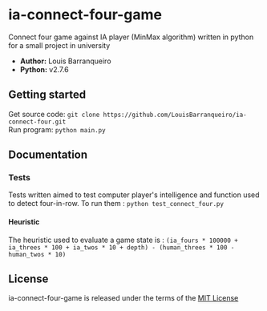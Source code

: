 # ia-connect-four-game
Connect four game against IA player (MinMax algorithm) written in python for a small project in university

* **Author:** Louis Barranqueiro
* **Python:** v2.7.6

## Getting started

Get source code: `git clone https://github.com/LouisBarranqueiro/ia-connect-four.git`  
Run program: `python main.py`
  
## Documentation

### Tests

Tests written aimed to test computer player's intelligence and function used to detect four-in-row.
To run them : `python test_connect_four.py`

#### Heuristic

The heuristic used to evaluate a game state is :
`(ia_fours * 100000 + ia_threes * 100 + ia_twos * 10 + depth) - (human_threes * 100 - human_twos * 10)`

## License

ia-connect-four-game is released under the terms of the [MIT License](https://github.com/LouisBarranqueiro/ia-connect-four-game/blob/master/LICENSE)